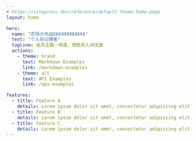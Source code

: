 ```yaml
---
# https://vitepress.dev/reference/default-theme-home-page
layout: home

hero:
  name: "农场大作战666999888666"
  text: "个人杂记博客"
  tagline: 金风玉露一相逢，便胜却人间无数
  actions:
    - theme: brand
      text: Markdown Examples
      link: /markdown-examples
    - theme: alt
      text: API Examples
      link: /api-examples

features:
  - title: Feature A
    details: Lorem ipsum dolor sit amet, consectetur adipiscing elit
  - title: Feature B
    details: Lorem ipsum dolor sit amet, consectetur adipiscing elit
  - title: Feature C
    details: Lorem ipsum dolor sit amet, consectetur adipiscing elit
---
```


